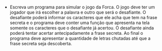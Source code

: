 - Escreva um programa para simular o jogo da Forca. O jogo deve ter um jogador que irá escolher a palavra e outro que será o desafiante. O desafiante poderá informar os caracteres que ele acha que tem na frase secreta e o programa deve conter uma função que apresenta na tela somente os caracteres que o desafiante já acertou. O desafiante ainda poderá tentar acertar antecipadamente a frase secreta. Ao final o programa deve apresentar a quantidade de letras chutadas até que a frase secreta seja descoberta.
